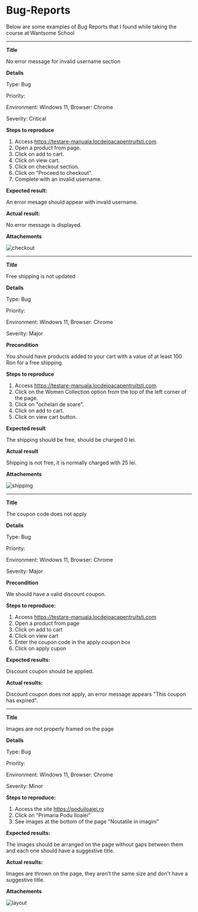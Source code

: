 # Bug-Reports
Below are some examples of Bug Reports that I found while taking the course at Wantsome School


--------------------

**Title**

No error message for invalid username section

**Details**

Type: Bug

Priority:

Environment: Windows 11, Browser: Chrome

Severity: Critical

**Steps to reproduce**
1. Access https://testare-manuala.locdejoacapentruitsti.com.
2. Open a product from page.
3. Click on add to cart.
4. Click on view cart.
5. Click on checkout section.
6. Click on "Proceed to checkout".
7. Complete with an invalid username.

**Expected result:**

An error mesage should appear with invald username.

**Actual result:**

No error message is displayed.

**Attachements**

![checkout](https://user-images.githubusercontent.com/114156179/198036384-b76521c0-ac3d-4d6c-b790-3ead2963cb71.jpg)


--------------------



**Title**

Free shipping is not updated

**Details**

Type: Bug

Priority:

Environment: Windows 11, Browser: Chrome

Severity: Major

**Precondition**

You should have products added to your cart with a value of at least 100 Ron for a free shipping.

**Steps to reproduce**

1. Access https://testare-manuala.locdejoacapentruitsti.com.
2. Click on the Women Collection option from the top of the left corner of the page.
3. Click on "ochelari de soare".
4. Click on add to cart.
5. Click on view cart button.

**Expected result**

The shipping should be free, should be charged 0 lei.

**Actual result**

Shipping is not free, it is normally charged with 25 lei.

**Attachements**

![shipping](https://user-images.githubusercontent.com/114156179/198046408-20497b29-0d14-4df1-9539-b37ffeb9dbfc.jpg)

--------------------


**Title**

The coupon code does not apply

**Details**

Type: Bug

Priority:

Environment: Windows 11, Browser: Chrome

Severity: Major

**Precondition**

We should have a valid discount coupon.

**Steps to reproduce:**

1. Access https://testare-manuala.locdejoacapentruitsti.com
2. Open a product from page
3. Click on add to cart
4. Click on view cart
5. Enter the coupon code in the apply coupon box
6. Click on apply cupon

**Expected results:**

Discount coupon should be applied.

**Actual results:**

Discount coupon does not apply, an error message appears "This coupon has expired".


--------------------

**Title**

Images are not properly framed on the page

**Details**

Type: Bug

Priority:

Environment: Windows 11, Browser: Chrome

Severity: Minor

**Steps to reproduce:**

1. Access the site https://poduiloaiei.ro
2. Click on "Primaria Podu Iloaiei"
3. See images at the bottom of the page "Noutatile in imagini"

**Expected results:**

The images should be arranged on the page without gaps between them and each one should have a suggestive title.

**Actual results:**

Images are thrown on the page, they aren't the same size and don't have a suggestive title.

**Attachements**

![layout](https://user-images.githubusercontent.com/114156179/198226124-64a7cc09-5ccd-41f9-8653-70b2d66c3c87.png)
